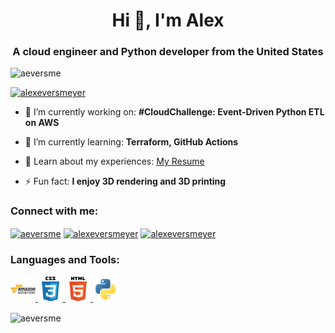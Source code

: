 <h1 align="center">Hi 👋, I'm Alex</h1>
<h3 align="center">A cloud engineer and Python developer from the United States</h3>

<p align="left"> <img src="https://komarev.com/ghpvc/?username=aeversme&label=Profile%20views&color=0e75b6&style=flat" alt="aeversme" /> </p>

<p align="left"> <a href="https://twitter.com/alexeversmeyer" target="blank"><img src="https://img.shields.io/twitter/follow/alexeversmeyer?logo=twitter&style=for-the-badge" alt="alexeversmeyer" /></a> </p>

- 🔭 I’m currently working on: **#CloudChallenge: Event-Driven Python ETL on AWS**

- 🌱 I’m currently learning: **Terraform, GitHub Actions**

- 📄 Learn about my experiences: <a href="https://resume.alexeversmeyer.com">My Resume</a>

- ⚡ Fun fact: **I enjoy 3D rendering and 3D printing**

<h3 align="left">Connect with me:</h3>
<p align="left">
<a href="https://dev.to/aeversme" target="blank"><img align="center" src="https://cdn.jsdelivr.net/npm/simple-icons@3.0.1/icons/dev-dot-to.svg" alt="aeversme" height="30" width="40" /></a>
<a href="https://twitter.com/alexeversmeyer" target="blank"><img align="center" src="https://cdn.jsdelivr.net/npm/simple-icons@3.0.1/icons/twitter.svg" alt="alexeversmeyer" height="30" width="40" /></a>
<a href="https://linkedin.com/in/alexeversmeyer" target="blank"><img align="center" src="https://cdn.jsdelivr.net/npm/simple-icons@3.0.1/icons/linkedin.svg" alt="alexeversmeyer" height="30" width="40" /></a>
</p>

<h3 align="left">Languages and Tools:</h3>
<p align="left"> <a href="https://aws.amazon.com" target="_blank"> <img src="https://raw.githubusercontent.com/devicons/devicon/master/icons/amazonwebservices/amazonwebservices-original-wordmark.svg" alt="aws" width="40" height="40"/> </a> <a href="https://www.w3schools.com/css/" target="_blank"> <img src="https://raw.githubusercontent.com/devicons/devicon/master/icons/css3/css3-original-wordmark.svg" alt="css3" width="40" height="40"/> </a> <a href="https://www.w3.org/html/" target="_blank"> <img src="https://raw.githubusercontent.com/devicons/devicon/master/icons/html5/html5-original-wordmark.svg" alt="html5" width="40" height="40"/> </a> <a href="https://www.python.org" target="_blank"> <img src="https://raw.githubusercontent.com/devicons/devicon/master/icons/python/python-original.svg" alt="python" width="40" height="40"/> </a> </p>

<p><img align="center" src="https://github-readme-stats.vercel.app/api/top-langs?username=aeversme&show_icons=true&locale=en&layout=compact" alt="aeversme" /></p>

